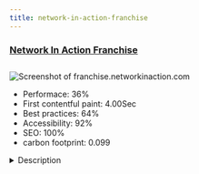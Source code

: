 ```yaml
---
title: network-in-action-franchise
---
```


<div style="height: 3rem">
  <a href="https://www.franchise.networkinaction.com/"><h3>Network In Action Franchise</h3></a>
</div>
<img loading="lazy" src="/images/thumbs/franchise.networkinaction.com.jpg" alt="Screenshot of franchise.networkinaction.com" />
<ul>
  <li>Performace: 36%</li>
  <li>
    First contentful paint:
    4.00Sec
  </li>
  <li>Best practices: 64%</li>
  <li>Accessibility: 92%</li>
  <li>SEO: 100%</li>
  <li>carbon footprint: 0.099</li>
</ul>
<details>
  <summary>Description</summary>
  <p>Network In Action Franchise is for learning about what it takes to run a Network In Action group and start a franchise. Here you can discover what to expect from costs, training, our approach to the concept and much more. If you want to learn more you can always request a franchise kit and we will reach out to you shortly.Franchise.NetworkInAction.com is built using Joomla CMS.
The template we chose is Helium on the Gantry 5 Framework for its Flexibility.
Our forms are handled with Fabrik.
We manage backups with Akeeba.
JCE is our editor of choice.
We have Speedcache for page speed optimizations.
We love Joomla.</p>
</details>

